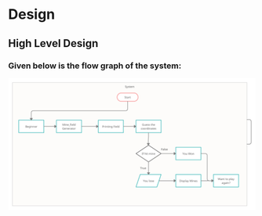 # Design

## High Level Design 

### Given below is the flow graph of the system:

![Description](https://github.com/chetan2237/Mini_Project/blob/master/1_Requirements/DesignFlow.png)

